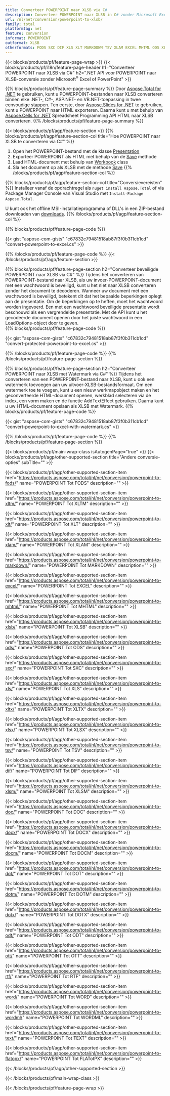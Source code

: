 ```yaml
---
title: Converteer POWERPOINT naar XLSB via C#
description: Converteer POWERPOINT naar XLSB in C# zonder Microsoft Excel of Powerpoint te gebruiken
url: /nl/net/conversion/powerpoint-to-xlsb/
family: total
platformtag: net
feature: conversion
informat: POWERPOINT
outformat: XLSB
otherformats: FODS SXC DIF XLS XLT MARKDOWN TSV XLAM EXCEL MHTML ODS XLTX XLSM XLSB XLTM XLSX DOC DOCX DOCM DOT DOTM DOTX ODT OTT RTF WORD WORDML TEXT FLATOPX
---
```

{{< blocks/products/pf/feature-page-wrap >}}
{{< blocks/products/pf/i18n/feature-page-header h1="Converteer POWERPOINT naar XLSB via C#" h2=".NET API voor POWERPOINT naar XLSB-conversie zonder Microsoft<sup>&reg;</sup> Excel of PowerPoint" >}}

{{% blocks/products/pf/feature-page-summary %}}
Door [Aspose.Total for .NET](https://products.aspose.com/total/net/) te gebruiken, kunt u POWERPOINT-bestanden naar XLSB converteren binnen elke .NET-, C#-, ASP.NET- en VB.NET-toepassing in twee eenvoudige stappen. Ten eerste, door [Aspose.Slides for .NET](https://products.aspose.com/slides/net/) te gebruiken, kunt u POWERPOINT naar HTML exporteren. Daarna kunt u met behulp van [Aspose.Cells for .NET](https://products.aspose.com/cells/net/) Spreadsheet Programming API HTML naar XLSB converteren.
{{% /blocks/products/pf/feature-page-summary  %}}

{{< blocks/products/pf/agp/feature-section >}}
{{% blocks/products/pf/agp/feature-section-col title="Hoe POWERPOINT naar XLSB te converteren via C#" %}}
1. Open het POWERPOINT-bestand met de klasse [Presentation](https://apireference.aspose.com/slides/net/aspose.slides/presentation)
2. Exporteer POWERPOINT als HTML met behulp van de [Save](https://apireference.aspose.com/slides/net/aspose.slides.presentation/save/methods/5) methode
3. Laad HTML-document met behulp van [Workbook](https://apireference.aspose.com/cells/net/aspose.cells/workbook) class
4. Sla het document op als XLSB met de methode [Save](https://apireference.aspose.com/cells/net/aspose.cells.workbook/save/methods/4)
{{% /blocks/products/pf/agp/feature-section-col %}}

{{% blocks/products/pf/agp/feature-section-col title="Conversievereisten" %}}
Installeer vanaf de opdrachtregel als ```nuget install Aspose.Total``` of via Package Manager Console van Visual Studio met ```Install-Package Aspose.Total```.

U kunt ook het offline MSI-installatieprogramma of DLL's in een ZIP-bestand downloaden van [downloads](https://downloads.aspose.com/total/net).
{{% /blocks/products/pf/agp/feature-section-col %}}

{{% blocks/products/pf/feature-page-code %}}

{{< gist "aspose-com-gists" "c67832c79481518ab87f3f0b311cb1cd" "convert-powerpoint-to-excel.cs" >}}

{{% /blocks/products/pf/feature-page-code %}}
{{< /blocks/products/pf/agp/feature-section >}}

{{% blocks/products/pf/feature-page-section  h2="Converteer beveiligde POWERPOINT naar XLSB via C#" %}}
Tijdens het converteren van POWERPOINT-bestand naar XLSB, als uw invoer-POWERPOINT-document met een wachtwoord is beveiligd, kunt u het niet naar XLSB converteren zonder het document te decoderen. Wanneer uw document met een wachtwoord is beveiligd, betekent dit dat het bepaalde beperkingen oplegt aan de presentatie. Om de beperkingen op te heffen, moet het wachtwoord worden ingevoerd. Een met een wachtwoord beveiligde presentatie wordt beschouwd als een vergrendelde presentatie. Met de API kunt u het gecodeerde document openen door het juiste wachtwoord in een LoadOptions-object door te geven.  
{{% blocks/products/pf/feature-page-code %}}

{{< gist "aspose-com-gists" "c67832c79481518ab87f3f0b311cb1cd" "convert-protected-powerpoint-to-excel.cs" >}}
{{% /blocks/products/pf/feature-page-code  %}}
{{% /blocks/products/pf/feature-page-section %}}

{{% blocks/products/pf/feature-page-section  h2="Converteer POWERPOINT naar XLSB met Watermark via C#" %}}
Tijdens het converteren van een POWERPOINT-bestand naar XLSB, kunt u ook een watermerk toevoegen aan uw uitvoer-XLSB-bestandsformaat. Om een watermerk toe te voegen, kunt u een nieuw werkmapobject maken en het geconverteerde HTML-document openen, werkblad selecteren via de index, een vorm maken en de functie AddTextEffect gebruiken. Daarna kunt u uw HTML-document opslaan als XLSB met Watermark. 
{{% blocks/products/pf/feature-page-code %}}

{{< gist "aspose-com-gists" "c67832c79481518ab87f3f0b311cb1cd" "convert-powerpoint-to-excel-with-watermark.cs" >}}
{{% /blocks/products/pf/feature-page-code  %}}
{{% /blocks/products/pf/feature-page-section %}}

{{< blocks/products/pf/main-wrap-class isAutogenPage="true" >}}
{{< blocks/products/pf/agp/other-supported-section title="Andere conversie-opties" subTitle="" >}}

{{< blocks/products/pf/agp/other-supported-section-item href="https://products.aspose.com/total/nl/net/conversion/powerpoint-to-fods/" name="POWERPOINT Tot FODS" description="" >}}

{{< blocks/products/pf/agp/other-supported-section-item href="https://products.aspose.com/total/nl/net/conversion/powerpoint-to-xltm/" name="POWERPOINT Tot XLTM" description="" >}}

{{< blocks/products/pf/agp/other-supported-section-item href="https://products.aspose.com/total/nl/net/conversion/powerpoint-to-xlt/" name="POWERPOINT Tot XLT" description="" >}}

{{< blocks/products/pf/agp/other-supported-section-item href="https://products.aspose.com/total/nl/net/conversion/powerpoint-to-xlam/" name="POWERPOINT Tot XLAM" description="" >}}

{{< blocks/products/pf/agp/other-supported-section-item href="https://products.aspose.com/total/nl/net/conversion/powerpoint-to-markdown/" name="POWERPOINT Tot MARKDOWN" description="" >}}

{{< blocks/products/pf/agp/other-supported-section-item href="https://products.aspose.com/total/nl/net/conversion/powerpoint-to-excel/" name="POWERPOINT Tot EXCEL" description="" >}}

{{< blocks/products/pf/agp/other-supported-section-item href="https://products.aspose.com/total/nl/net/conversion/powerpoint-to-mhtml/" name="POWERPOINT Tot MHTML" description="" >}}

{{< blocks/products/pf/agp/other-supported-section-item href="https://products.aspose.com/total/nl/net/conversion/powerpoint-to-xlsb/" name="POWERPOINT Tot XLSB" description="" >}}

{{< blocks/products/pf/agp/other-supported-section-item href="https://products.aspose.com/total/nl/net/conversion/powerpoint-to-ods/" name="POWERPOINT Tot ODS" description="" >}}

{{< blocks/products/pf/agp/other-supported-section-item href="https://products.aspose.com/total/nl/net/conversion/powerpoint-to-sxc/" name="POWERPOINT Tot SXC" description="" >}}

{{< blocks/products/pf/agp/other-supported-section-item href="https://products.aspose.com/total/nl/net/conversion/powerpoint-to-xls/" name="POWERPOINT Tot XLS" description="" >}}

{{< blocks/products/pf/agp/other-supported-section-item href="https://products.aspose.com/total/nl/net/conversion/powerpoint-to-xltx/" name="POWERPOINT Tot XLTX" description="" >}}

{{< blocks/products/pf/agp/other-supported-section-item href="https://products.aspose.com/total/nl/net/conversion/powerpoint-to-xlsx/" name="POWERPOINT Tot XLSX" description="" >}}

{{< blocks/products/pf/agp/other-supported-section-item href="https://products.aspose.com/total/nl/net/conversion/powerpoint-to-tsv/" name="POWERPOINT Tot TSV" description="" >}}

{{< blocks/products/pf/agp/other-supported-section-item href="https://products.aspose.com/total/nl/net/conversion/powerpoint-to-dif/" name="POWERPOINT Tot DIF" description="" >}}

{{< blocks/products/pf/agp/other-supported-section-item href="https://products.aspose.com/total/nl/net/conversion/powerpoint-to-xlsm/" name="POWERPOINT Tot XLSM" description="" >}}

{{< blocks/products/pf/agp/other-supported-section-item href="https://products.aspose.com/total/nl/net/conversion/powerpoint-to-doc/" name="POWERPOINT Tot DOC" description="" >}}

{{< blocks/products/pf/agp/other-supported-section-item href="https://products.aspose.com/total/nl/net/conversion/powerpoint-to-docx/" name="POWERPOINT Tot DOCX" description="" >}}

{{< blocks/products/pf/agp/other-supported-section-item href="https://products.aspose.com/total/nl/net/conversion/powerpoint-to-docm/" name="POWERPOINT Tot DOCM" description="" >}}

{{< blocks/products/pf/agp/other-supported-section-item href="https://products.aspose.com/total/nl/net/conversion/powerpoint-to-dot/" name="POWERPOINT Tot DOT" description="" >}}

{{< blocks/products/pf/agp/other-supported-section-item href="https://products.aspose.com/total/nl/net/conversion/powerpoint-to-dotm/" name="POWERPOINT Tot DOTM" description="" >}}

{{< blocks/products/pf/agp/other-supported-section-item href="https://products.aspose.com/total/nl/net/conversion/powerpoint-to-dotx/" name="POWERPOINT Tot DOTX" description="" >}}

{{< blocks/products/pf/agp/other-supported-section-item href="https://products.aspose.com/total/nl/net/conversion/powerpoint-to-odt/" name="POWERPOINT Tot ODT" description="" >}}

{{< blocks/products/pf/agp/other-supported-section-item href="https://products.aspose.com/total/nl/net/conversion/powerpoint-to-ott/" name="POWERPOINT Tot OTT" description="" >}}

{{< blocks/products/pf/agp/other-supported-section-item href="https://products.aspose.com/total/nl/net/conversion/powerpoint-to-rtf/" name="POWERPOINT Tot RTF" description="" >}}

{{< blocks/products/pf/agp/other-supported-section-item href="https://products.aspose.com/total/nl/net/conversion/powerpoint-to-word/" name="POWERPOINT Tot WORD" description="" >}}

{{< blocks/products/pf/agp/other-supported-section-item href="https://products.aspose.com/total/nl/net/conversion/powerpoint-to-wordml/" name="POWERPOINT Tot WORDML" description="" >}}

{{< blocks/products/pf/agp/other-supported-section-item href="https://products.aspose.com/total/nl/net/conversion/powerpoint-to-text/" name="POWERPOINT Tot TEXT" description="" >}}

{{< blocks/products/pf/agp/other-supported-section-item href="https://products.aspose.com/total/nl/net/conversion/powerpoint-to-flatopx/" name="POWERPOINT Tot FLATotPX" description="" >}}



{{< /blocks/products/pf/agp/other-supported-section >}}

{{< /blocks/products/pf/main-wrap-class >}}

{{< /blocks/products/pf/feature-page-wrap >}}
